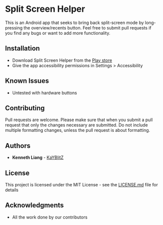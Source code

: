 # Split Screen Helper

This is an Android app that seeks to bring back split-screen mode by long-pressing the overview/recents button. Feel free to submit pull requests if you find any bugs or want to add more functionality.

## Installation

* Download Split Screen Helper from the [Play store](https://play.google.com/store/apps/details?id=com.kennethliang.splitscreenhelper)
* Give the app accessibility permissions in Settings > Accessibility

## Known Issues

* Untested with hardware buttons

## Contributing

Pull requests are welcome. Please make sure that when you submit a pull request that only the changes necessary are submitted. Do not include multiple formatting changes, unless the pull request is about formatting.

## Authors

* **Kenneth Liang** - [KaYBlitZ](https://github.com/KaYBlitZ)

## License

This project is licensed under the MIT License - see the [LICENSE.md](LICENSE.md) file for details

## Acknowledgments

* All the work done by our contributors
